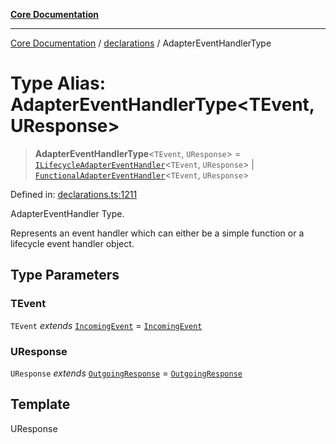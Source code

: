 [**Core Documentation**](../../README.md)

***

[Core Documentation](../../README.md) / [declarations](../README.md) / AdapterEventHandlerType

# Type Alias: AdapterEventHandlerType\<TEvent, UResponse\>

> **AdapterEventHandlerType**\<`TEvent`, `UResponse`\> = [`ILifecycleAdapterEventHandler`](../interfaces/ILifecycleAdapterEventHandler.md)\<`TEvent`, `UResponse`\> \| [`FunctionalAdapterEventHandler`](FunctionalAdapterEventHandler.md)\<`TEvent`, `UResponse`\>

Defined in: [declarations.ts:1211](https://github.com/stonemjs/core/blob/b1f29857c7f1e529739f22d486494bed3b22d2c6/src/declarations.ts#L1211)

AdapterEventHandler Type.

Represents an event handler which can either be a simple function or a lifecycle event handler object.

## Type Parameters

### TEvent

`TEvent` *extends* [`IncomingEvent`](../../events/IncomingEvent/classes/IncomingEvent.md) = [`IncomingEvent`](../../events/IncomingEvent/classes/IncomingEvent.md)

### UResponse

`UResponse` *extends* [`OutgoingResponse`](../../events/OutgoingResponse/classes/OutgoingResponse.md) = [`OutgoingResponse`](../../events/OutgoingResponse/classes/OutgoingResponse.md)

## Template

UResponse
